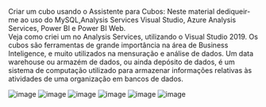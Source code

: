   Criar um cubo usando o Assistente para Cubos:
  Neste material dediqueir-me ao uso do MySQL,Analysis Services Visual Studio, Azure Analysis Services, Power BI e Power BI Web.  
  Veja como criei um  no Analysis Services, utilizando o Visual Studio 2019. Os cubos são ferramentas de grande importância na área de Business Inteligence, e muito  utilizados na mensuração e análise de dados. Um data warehouse ou armazém de dados, ou ainda depósito de dados, é um sistema de computação utilizado para armazenar informações relativas às atividades de uma organização em bancos de dados.


![image](https://user-images.githubusercontent.com/86014556/175436675-c876eb76-f0d1-4976-88bc-7b46445f1d46.png)
![image](https://user-images.githubusercontent.com/86014556/175436772-40107c6b-9468-4c16-9289-66be6de37774.png)
![image](https://user-images.githubusercontent.com/86014556/175436810-cf745b97-7d04-4610-8d12-b7c0c1be41d6.png)
![image](https://user-images.githubusercontent.com/86014556/175436855-8d94aed2-633a-4ee9-b11a-626f5fcdc92a.png)
![image](https://user-images.githubusercontent.com/86014556/175436897-a3fc72c0-cdc1-4af2-9105-dc53e06672b0.png)
![image](https://user-images.githubusercontent.com/86014556/175436922-10f1f03c-0e0c-4443-8b99-dff78791f840.png)

